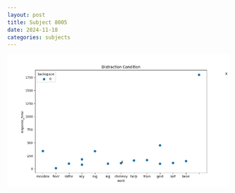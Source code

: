 ```yaml
---
layout: post
title: Subject 8005
date: 2024-11-18
categories: subjects
---
```


![](data/8005/run-3/8005_rt_acc_fuzzy_delay.png)
